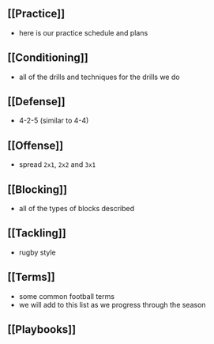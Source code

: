 ## [[Practice]]
- here is our practice schedule and plans

## [[Conditioning]]
- all of the drills and techniques for the drills we do

## [[Defense]]
- 4-2-5 (similar to 4-4)

## [[Offense]]
- spread `2x1`, `2x2` and `3x1`

## [[Blocking]]
- all of the types of blocks described

## [[Tackling]]
- rugby style 

## [[Terms]]
- some common football terms
- we will add to this list as we progress through the season

## [[Playbooks]]